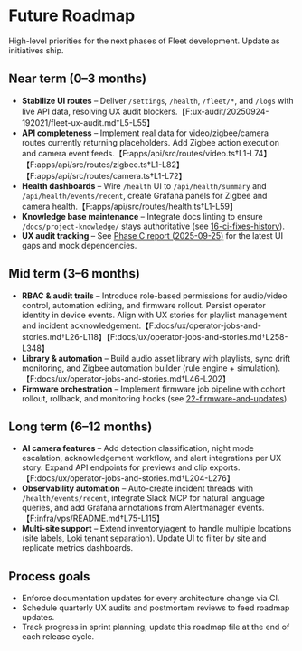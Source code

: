 # Future Roadmap

High-level priorities for the next phases of Fleet development. Update as initiatives ship.

## Near term (0–3 months)

- **Stabilize UI routes** – Deliver `/settings`, `/health`, `/fleet/*`, and `/logs` with live API data, resolving UX audit blockers.【F:ux-audit/20250924-192021/fleet-ux-audit.md†L5-L55】
- **API completeness** – Implement real data for video/zigbee/camera routes currently returning placeholders. Add Zigbee action execution and camera event feeds.【F:apps/api/src/routes/video.ts†L1-L74】【F:apps/api/src/routes/zigbee.ts†L1-L82】【F:apps/api/src/routes/camera.ts†L1-L72】
- **Health dashboards** – Wire `/health` UI to `/api/health/summary` and `/api/health/events/recent`, create Grafana panels for Zigbee and camera health.【F:apps/api/src/routes/health.ts†L1-L59】
- **Knowledge base maintenance** – Integrate docs linting to ensure `/docs/project-knowledge/` stays authoritative (see [16-ci-fixes-history](./16-ci-fixes-history.md)).
- **UX audit tracking** – See [Phase C report (2025-09-25)](../ux/audit/phaseC-20250925.md) for the latest UI gaps and mock dependencies.

## Mid term (3–6 months)

- **RBAC & audit trails** – Introduce role-based permissions for audio/video control, automation editing, and firmware rollout. Persist operator identity in device events. Align with UX stories for playlist management and incident acknowledgement.【F:docs/ux/operator-jobs-and-stories.md†L26-L118】【F:docs/ux/operator-jobs-and-stories.md†L258-L348】
- **Library & automation** – Build audio asset library with playlists, sync drift monitoring, and Zigbee automation builder (rule engine + simulation).【F:docs/ux/operator-jobs-and-stories.md†L46-L202】
- **Firmware orchestration** – Implement firmware job pipeline with cohort rollout, rollback, and monitoring hooks (see [22-firmware-and-updates](./22-firmware-and-updates.md)).

## Long term (6–12 months)

- **AI camera features** – Add detection classification, night mode escalation, acknowledgement workflow, and alert integrations per UX story. Expand API endpoints for previews and clip exports.【F:docs/ux/operator-jobs-and-stories.md†L204-L276】
- **Observability automation** – Auto-create incident threads with `/health/events/recent`, integrate Slack MCP for natural language queries, and add Grafana annotations from Alertmanager events.【F:infra/vps/README.md†L75-L115】
- **Multi-site support** – Extend inventory/agent to handle multiple locations (site labels, Loki tenant separation). Update UI to filter by site and replicate metrics dashboards.

## Process goals

- Enforce documentation updates for every architecture change via CI.
- Schedule quarterly UX audits and postmortem reviews to feed roadmap updates.
- Track progress in sprint planning; update this roadmap file at the end of each release cycle.
